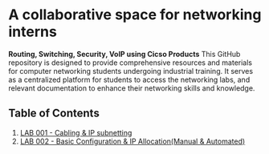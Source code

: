 # A collaborative space for networking interns
**Routing, Switching, Security, VoIP using Cicso Products**
This GitHub repository is designed to provide comprehensive resources and materials for computer networking students
undergoing industrial training. It serves as a centralized platform for students to access the networking labs, and relevant documentation to enhance their networking skills and knowledge.

## Table of Contents

1. [LAB 001 - Cabling & IP subnetting](https://github.com/JoramGranger/TRAINING/blob/main/LAB-001)
2. [LAB 002 - Basic Configuration & IP Allocation(Manual & Automated)]()

